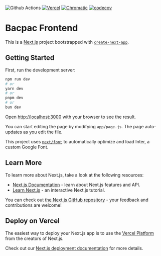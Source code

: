 ![Github Actions](https://github.com/BacPacNet/web-app-client/actions/workflows/actions.yml/badge.svg)
[![Vercel](https://img.shields.io/badge/vercel-%23000000.svg?style=default&logo=vercel&logoColor=white)](https://web-app-client-flame.vercel.app/)
[![Chromatic](https://img.shields.io/badge/-Storybook-FF4785?style=default&logo=storybook&logoColor=white)](https://www.chromatic.com/library?appId=6512e855c100db6ff5b55a3d&branch=main)
[![codecov](https://codecov.io/gh/BacPacNet/web-app-client/graph/badge.svg?token=1XVADD6GHC)](https://codecov.io/gh/BacPacNet/web-app-client)
# Bacpac Frontend

This is a [Next.js](https://nextjs.org/) project bootstrapped with [`create-next-app`](https://github.com/vercel/next.js/tree/canary/packages/create-next-app).

## Getting Started

First, run the development server:

```bash
npm run dev
# or
yarn dev
# or
pnpm dev
# or
bun dev
```

Open [http://localhost:3000](http://localhost:3000) with your browser to see the result.

You can start editing the page by modifying `app/page.js`. The page auto-updates as you edit the file.

This project uses [`next/font`](https://nextjs.org/docs/basic-features/font-optimization) to automatically optimize and load Inter, a custom Google Font.

## Learn More

To learn more about Next.js, take a look at the following resources:

- [Next.js Documentation](https://nextjs.org/docs) - learn about Next.js features and API.
- [Learn Next.js](https://nextjs.org/learn) - an interactive Next.js tutorial.

You can check out [the Next.js GitHub repository](https://github.com/vercel/next.js/) - your feedback and contributions are welcome!

## Deploy on Vercel

The easiest way to deploy your Next.js app is to use the [Vercel Platform](https://vercel.com/new?utm_medium=default-template&filter=next.js&utm_source=create-next-app&utm_campaign=create-next-app-readme) from the creators of Next.js.

Check out our [Next.js deployment documentation](https://nextjs.org/docs/deployment) for more details. 
